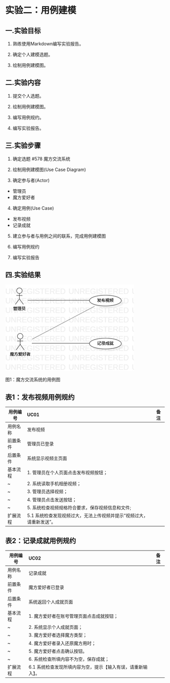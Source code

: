 # 实验二：用例建模


## 一.实验目标
1. 熟练使用Markdown编写实验报告。

2. 确定个人建模选题。

3. 绘制用例建模图。


## 二.实验内容
1. 提交个人选题。

2. 绘制用例建模图。

3. 编写用例规约。

4. 编写实验报告。


## 三.实验步骤
1. 确定选题 #578 魔方交流系统

2. 绘制用例建模图(Use Case Diagram)

3. 确定参与者(Actor)
- 管理员
- 魔方爱好者

4. 确定用例(Use Case)
- 发布视频
- 记录成就

5. 建立参与者与用例之间的联系，完成用例建模图

6. 编写用例规约

7. 编写实验报告

## 四.实验结果

![用例图](./model2.jpg)

图1：魔方交流系统的用例图

## 表1：发布视频用例规约  

 用例编号  | UC01 | 备注  
-|:-|-  
用例名称  | 发布视频  |   
前置条件  |  管理员已登录   |   
后置条件  |  系统显示视频主页面  |    
基本流程  | 1. 管理员在个人页面点击发布视频按钮；  |    
~| 2. 系统读取手机相册视频；  |   
~| 3. 管理员选择视频；  |   
~| 4. 管理员点击发送按钮；  |   
~| 5. 系统检查视频规格符合要求，保存视频信息和文件;  |   
扩展流程  | 5.1 系统检查发现视频过大，无法上传视频并提示“视频过大，请重新发送”。  |   

## 表2：记录成就用例规约  

 用例编号  | UC02 | 备注  
-|:-|-  
用例名称  | 记录成就  |   
前置条件  |  魔方爱好者已登录   |  
后置条件  |  系统返回个人成就页面  |    
基本流程  | 1. 魔方爱好者在账号管理页面点击成就按钮；  |   
~| 2. 系统显示个人成就页面；  |  
~| 3. 魔方爱好者选择魔方类型；  | 
~| 4. 魔方爱好者录入还原魔方用时；  | 
~| 5. 魔方爱好者点击确认按钮。  |
~| 6. 系统检查所填内容不为空，保存成就；  |
扩展流程  | 6.1 系统检查发现所填内容为空，提示【输入有误，请重新输入】。  |    
